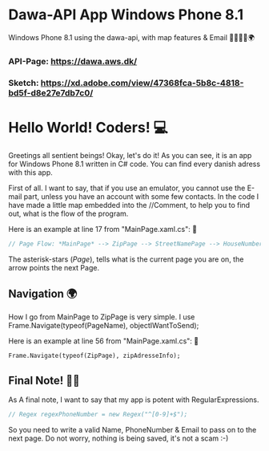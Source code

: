 # Dawa-API App Windows Phone 8.1
Windows Phone 8.1 using the dawa-api, with map features &amp; Email 📧📜📲📄🌍

### API-Page: https://dawa.aws.dk/

### Sketch: https://xd.adobe.com/view/47368fca-5b8c-4818-bd5f-d8e27e7db7c0/

# Hello World! Coders! 💻

Greetings all sentient beings! Okay, let's do it! As you can see, it is an app for Windows Phone 8.1 written in C# code.
You can find every danish adress with this app. 

First of all. 
I want to say, that if you use an emulator, you cannot use the E-mail part, unless you have an account with some few contacts.
In the code I have made a little map embedded into the //Comment, to help you to find out, what is the flow of the program.


Here is an example at line 17 from "MainPage.xaml.cs": 👀
```csharp
// Page Flow: *MainPage* --> ZipPage --> StreetNamePage --> HouseNumberingPage --> MapPage
```
The asterisk-stars (*Page*), tells what is the current page you are on, the arrow points the next Page.


## Navigation  🌍

How I go from MainPage to ZipPage is very simple. I use Frame.Navigate(typeof(PageName), objectIWantToSend);


Here is an example at line 56 from "MainPage.xaml.cs": 👀
```
Frame.Navigate(typeof(ZipPage), zipAdresseInfo);
```
## Final Note! 📜📌

As A final note, I want to say that my app is potent with RegularExpressions.
```csharp
// Regex regexPhoneNumber = new Regex("^[0-9]+$");
```
So you need to write a valid Name, PhoneNumber & Email to pass on to the next page.
Do not worry, nothing is being saved, it's not a scam :-)

